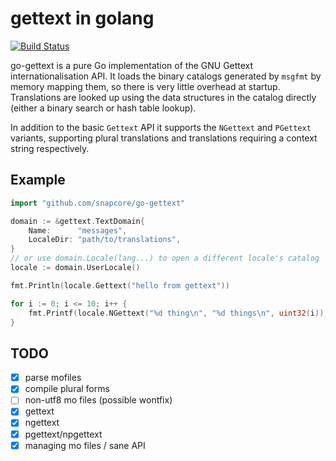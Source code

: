 # gettext in golang

[![Build Status](https://github.com/snapcore/go-gettext/workflows/test/badge.svg)](https://github.com/snapcore/go-gettext/actions)

go-gettext is a pure Go implementation of the GNU Gettext
internationalisation API. It loads the binary catalogs generated
by `msgfmt` by memory mapping them, so there is very little overhead
at startup. Translations are looked up using the data structures in
the catalog directly (either a binary search or hash table lookup).

In addition to the basic `Gettext` API it supports the `NGettext` and
`PGettext` variants, supporting plural translations and translations
requiring a context string respectively.


## Example

```go
import "github.com/snapcore/go-gettext"

domain := &gettext.TextDomain{
	Name:      "messages",
	LocaleDir: "path/to/translations",
}
// or use domain.Locale(lang...) to open a different locale's catalog
locale := domain.UserLocale()

fmt.Println(locale.Gettext("hello from gettext"))

for i := 0; i <= 10; i++ {
	fmt.Printf(locale.NGettext("%d thing\n", "%d things\n", uint32(i)), i)
}
```


## TODO

- [x] parse mofiles
- [x] compile plural forms
- [ ] non-utf8 mo files (possible wontfix)
- [x] gettext
- [x] ngettext
- [x] pgettext/npgettext
- [x] managing mo files / sane API
